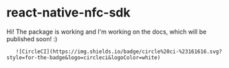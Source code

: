 # react-native-nfc-sdk

Hi! The package is working and I'm working on the docs, which will be published soon! :)

`   ![CircleCI](https://img.shields.io/badge/circle%20ci-%23161616.svg?style=for-the-badge&logo=circleci&logoColor=white)`